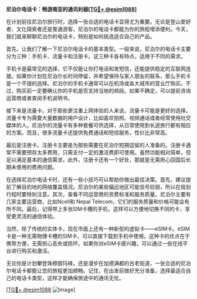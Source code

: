 **尼泊尔电话卡：畅游南亚的通讯利器[[TG💪+ @esim1088](https://t.me/s/esim1088)]**

在计划前往尼泊尔旅行时，选择一张合适的电话卡显得尤为重要。无论是登山爱好者、文化探索者还是普通游客，尼泊尔的电话卡都能为你的旅程增添便利。今天，我们就来聊聊尼泊尔的电话卡，特别是如何挑选适合自己的产品。

首先，让我们了解一下尼泊尔电话卡的基本类型。一般来说，尼泊尔的电话卡主要分为三种：手机卡、流量卡和注册卡。这三种卡各有特点，适用于不同的需求。

手机卡是最常见的选择，它不仅能让你打电话和发短信，还能提供稳定的互联网连接。如果你计划在尼泊尔长时间停留，并希望保持与家人朋友的联系，那么手机卡是一个不错的选择。尼泊尔的手机卡通常可以在机场或各大城市的营业厅购买。不过，购买前一定要确认你的手机是否支持当地的频段。如果不确定，可以提前咨询运营商或者查阅手机说明书。

接下来是流量卡。对于那些更注重上网体验的人来说，流量卡可能是更好的选择。流量卡专为需要大量数据的用户设计，比如喜欢拍照、视频通话或者经常使用社交媒体的人。尼泊尔的流量卡有多种套餐可供选择，从日常使用到长途旅行都有相应的方案。而且，很多流量卡还提供免费通话和短信服务，性价比非常高。

最后是注册卡。注册卡主要是为那些需要在尼泊尔短期逗留的人准备的。注册卡通常不需要预存太多费用，只需支付一定的激活费即可使用。虽然功能相对简单，但足以满足基本的通信需求。此外，注册卡还有一个好处，那就是无需担心回国后长期未使用的费用问题。

在选择尼泊尔电话卡时，还有一些小技巧可以帮助你做出最佳决策。首先，建议提前了解目的地的网络覆盖情况。尼泊尔的某些偏远地区可能信号较弱，所以在规划行程时要特别注意。其次，查看不同运营商的资费标准和服务质量。尼泊尔主要有几家主要运营商，比如Ncell和 Nepal Telecom，它们的服务质量和价格可能会有所不同。最后，记得带上多张SIM卡槽的手机，这样可以方便地切换不同的卡，享受更灵活的通信体验。

当然，除了传统的实体卡，现在市面上还有一种新型的虚拟卡——eSIM卡。eSIM卡是一种无需物理卡槽的SIM卡，可以直接下载到手机中使用。这种卡的优点在于携带方便，无需担心丢失或损坏。如果你对eSIM卡感兴趣，可以通过一些在线平台进行购买和激活。

无论你是计划攀登珠穆朗玛峰，还是漫步在加德满都的古老街道，一张合适的尼泊尔电话卡都能让您的旅程更加顺畅。记住，在出发前做好充分准备，选择最适合自己的电话卡类型，这样才能确保旅途中的通讯无忧。

[[TG💪+ @esim1088](https://t.me/s/esim1088) ![Image](https://i.postimg.cc/4NQfJmqS/Snipaste-2025-05-13-00-14-12.png)]